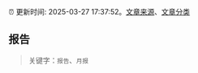 :alarm_clock: 更新时间: 2025-03-27 17:37:52。[文章来源](/README.md)、[文章分类](/TAGS.md)

## 报告


> 关键字：`报告`、`月报`



